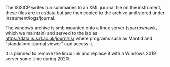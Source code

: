The ISISICP writes run summaries to an XML journal file on the instrument, these files are in c:/data but are then copied to the archive and stored under Instrument/logs/journal. 

The windows archive is smb mounted onto a linux server (sparrowhawk, which we maintain) and served to the lab as https://data.isis.rl.ac.uk/journals/ where programs such as Mantid and "standalone journal viewer" can access it.

It is planned to remove the linux link and replace it with a Windows 2019 server some time during 2020.
 
